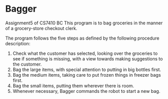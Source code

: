# Bagger
Assignment5 of CS7410 BC
This program is to bag groceries in the manner of a grocery-store checkout clerk. 

The program follows the five steps as defined by the following procedure description:
  1. Check what the customer has selected, looking over the groceries to see if something is missing, with a view towards making suggestions to the customer.
  2. Bag the large items, with special attention to putting in big bottles first.
  3. Bag the medium items, taking care to put frozen things in freezer bags first.
  4. Bag the small items, putting them wherever there is room.
  5. Whenever necessary, Bagger commands the robot to start a new bag.
